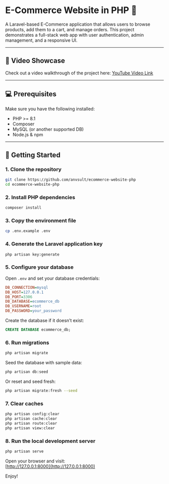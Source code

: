 # E-Commerce Website in PHP 🛒

A Laravel-based E-Commerce application that allows users to browse products, add them to a cart, and manage orders. This project demonstrates a full-stack web app with user authentication, admin management, and a responsive UI.

---

## 🎥 Video Showcase

Check out a video walkthrough of the project here: [YouTube Video Link](https://www.youtube.com/watch?v=ntgppRco2U4)

---

## 💻 Prerequisites

Make sure you have the following installed:

- PHP >= 8.1
- Composer
- MySQL (or another supported DB)
- Node.js & npm

---

## 🚀 Getting Started

### 1. Clone the repository

```bash
git clone https://github.com/anvsult/ecommerce-website-php
cd ecommerce-website-php
```

### 2. Install PHP dependencies

```bash
composer install
```

### 3. Copy the environment file

```bash
cp .env.example .env
```

### 4. Generate the Laravel application key

```bash
php artisan key:generate
```

### 5. Configure your database

Open `.env` and set your database credentials:

```ini
DB_CONNECTION=mysql
DB_HOST=127.0.0.1
DB_PORT=3306
DB_DATABASE=ecommerce_db
DB_USERNAME=root
DB_PASSWORD=your_password
```

Create the database if it doesn’t exist:

```sql
CREATE DATABASE ecommerce_db;
```

### 6. Run migrations

```bash
php artisan migrate
```

Seed the database with sample data:

```bash
php artisan db:seed
```

Or reset and seed fresh:

```bash
php artisan migrate:fresh --seed
```

### 7. Clear caches

```bash
php artisan config:clear
php artisan cache:clear
php artisan route:clear
php artisan view:clear
```

### 8. Run the local development server

```bash
php artisan serve
```

Open your browser and visit:\
[http://127.0.0.1:8000](http://127.0.0.1:8000)

Enjoy!
